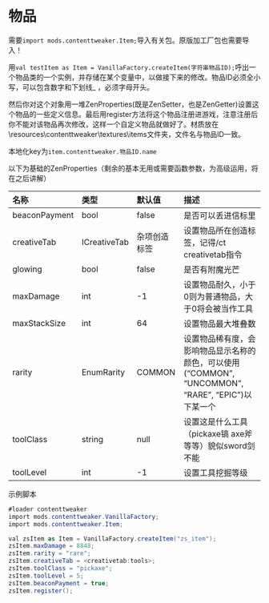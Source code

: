 # 物品



需要`import mods.contenttweaker.Item;`导入有关包。原版加工厂包也需要导入！

用`val testItem as Item = VanillaFactory.createItem(字符串物品ID);`呼出一个物品类的一个实例，并存储在某个变量中，以做接下来的修改。物品ID必须全小写，可以包含数字和下划线\_ ，必须字母开头。

然后你对这个对象用一堆ZenProperties\(既是ZenSetter，也是ZenGetter\)设置这个物品的一些定义信息。最后用register方法将这个物品注册进游戏，注意注册后你不能对该物品再次修改，这样一个自定义物品就做好了。材质放在\resources\contenttweaker\textures\items文件夹，文件名与物品ID一致。

本地化key为`item.contenttweaker.物品ID.name`

以下为基础的ZenProperties（剩余的基本无用或需要函数参数，为高级运用，将在之后讲解）

| 名称 | 类型 | 默认值 | 描述 |
| :--- | :--- | :--- | :--- |
| beaconPayment | bool | false | 是否可以丢进信标里 |
| creativeTab | ICreativeTab | 杂项创造标签 | 设置物品所在创造标签，记得/ct creativetab指令 |
| glowing | bool | false | 是否有附魔光芒 |
| maxDamage | int | -1 | 设置物品耐久，小于0则为普通物品，大于0将会被当作工具 |
| maxStackSize | int | 64 | 设置物品最大堆叠数 |
| rarity | EnumRarity | COMMON | 设置物品稀有度，会影响物品显示名称的颜色，可以使用\(“COMMON”, “UNCOMMON”, “RARE”, “EPIC”\)以下某一个 |
| toolClass | string | null | 设置这是什么工具（pickaxe镐 axe斧等等）貌似sword剑不能 |
| toolLevel | int | -1 | 设置工具挖掘等级 |

示例脚本

```csharp
#loader contenttweaker
import mods.contenttweaker.VanillaFactory;
import mods.contenttweaker.Item;

val zsItem as Item = VanillaFactory.createItem("zs_item");
zsItem.maxDamage = 8848;
zsItem.rarity = "rare";
zsItem.creativeTab = <creativetab:tools>;
zsItem.toolClass = "pickaxe";
zsItem.toolLevel = 5;
zsItem.beaconPayment = true;
zsItem.register();
```

